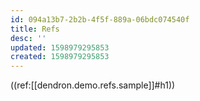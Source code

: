 ```yaml
---
id: 094a13b7-2b2b-4f5f-889a-06bdc074540f
title: Refs
desc: ''
updated: 1598979295853
created: 1598979295853
---
```



((ref:[[dendron.demo.refs.sample]]#h1))